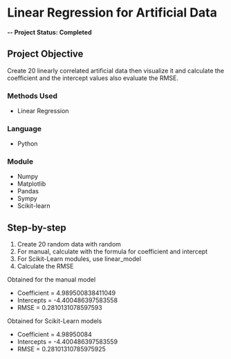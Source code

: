 # Linear Regression for Artificial Data

#### -- Project Status: Completed

## Project Objective
Create 20 linearly correlated artificial data then visualize it and calculate the coefficient and the intercept values also evaluate the RMSE.

### Methods Used
* Linear Regression

### Language
* Python

### Module
* Numpy
* Matplotlib
* Pandas
* Sympy
* Scikit-learn


## Step-by-step
1. Create 20 random data with random
2. For manual, calculate with the formula for coefficient and intercept
3. For Scikit-Learn modules, use linear_model
4. Calculate the RMSE

Obtained for the manual model
  - Coefficient = 4.989500838411049
  - Intercepts = -4.400486397583558
  - RMSE = 0.2810131078597593

Obtained for Scikit-Learn models
  - Coefficient = 4.98950084
  - Intercepts = -4.400486397583559
  - RMSE = 0.28101310785975925


